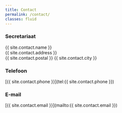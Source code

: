 ```yaml
---
title: Contact
permalink: /contact/
classes: fluid
---
```

### Secretariaat
{{ site.contact.name }}\
{{ site.contact.address }}\
{{ site.contact.postal }} {{ site.contact.city }}

### Telefoon
[{{ site.contact.phone }}](tel:{{ site.contact.phone }})

### E-mail
[{{ site.contact.email }}](mailto:{{ site.contact.email }})
